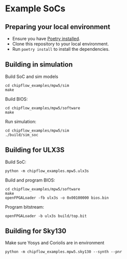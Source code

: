 # Example SoCs

## Preparing your local environment

 - Ensure you have [Poetry installed](https://python-poetry.org/docs/#installation).
 - Clone this repository to your local environment.
 - Run `poetry install` to install the dependencies.

## Building in simulation

Build SoC and sim models

```
cd chipflow_examples/mpw5/sim
make
```

Build BIOS:

```
cd chipflow_examples/mpw5/software
make
```

Run simulation:

```
cd chipflow_examples/mpw5/sim
./build/sim_soc
```

## Building for ULX3S

Build SoC:

```
python -m chipflow_examples.mpw5.ulx3s
```

Build and program BIOS:

```
cd chipflow_examples/mpw5/software
make
openFPGALoader -fb ulx3s -o 0x00100000 bios.bin
```

Program bitstream:

```
openFPGALoader -b ulx3s build/top.bit
```

## Building for Sky130

Make sure Yosys and Coriolis are in environment

```
python -m chipflow_examples.mpw5.sky130 --synth --pnr
```
